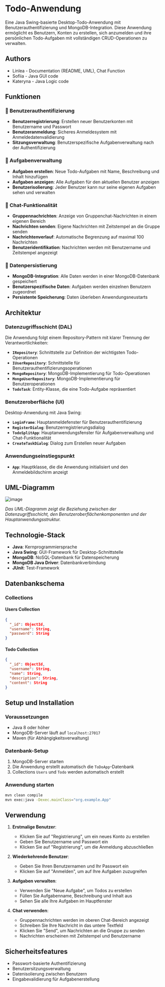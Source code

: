 # Todo-Anwendung

Eine Java Swing-basierte Desktop-Todo-Anwendung mit Benutzerauthentifizierung und MongoDB-Integration. Diese Anwendung ermöglicht es Benutzern, Konten zu erstellen, sich anzumelden und ihre persönlichen Todo-Aufgaben mit vollständigen CRUD-Operationen zu verwalten.

## Authors
- Linlea - Documentation (README, UML), Chat Function
- Sofiia - Java GUI code
- Kateryna - Java Logic code

## Funktionen

### 🔐 Benutzerauthentifizierung
- **Benutzerregistrierung**: Erstellen neuer Benutzerkonten mit Benutzername und Passwort
- **Benutzeranmeldung**: Sicheres Anmeldesystem mit Anmeldedatenvalidierung
- **Sitzungsverwaltung**: Benutzerspezifische Aufgabenverwaltung nach der Authentifizierung

### 📝 Aufgabenverwaltung
- **Aufgaben erstellen**: Neue Todo-Aufgaben mit Name, Beschreibung und Inhalt hinzufügen
- **Aufgaben anzeigen**: Alle Aufgaben für den aktuellen Benutzer anzeigen
- **Benutzerisolierung**: Jeder Benutzer kann nur seine eigenen Aufgaben sehen und verwalten

### 💬 Chat-Funktionalität
- **Gruppennachrichten**: Anzeige von Gruppenchat-Nachrichten in einem eigenen Bereich
- **Nachrichten senden**: Eigene Nachrichten mit Zeitstempel an die Gruppe senden
- **Nachrichtenverlauf**: Automatische Begrenzung auf maximal 100 Nachrichten
- **Benutzeridentifikation**: Nachrichten werden mit Benutzername und Zeitstempel angezeigt

### 💾 Datenpersistierung
- **MongoDB-Integration**: Alle Daten werden in einer MongoDB-Datenbank gespeichert
- **Benutzerspezifische Daten**: Aufgaben werden einzelnen Benutzern zugeordnet
- **Persistente Speicherung**: Daten überleben Anwendungsneustarts

## Architektur

### Datenzugriffsschicht (DAL)
Die Anwendung folgt einem Repository-Pattern mit klarer Trennung der Verantwortlichkeiten:

- **`IRepository`**: Schnittstelle zur Definition der wichtigsten Todo-Operationen
- **`IUserRepository`**: Schnittstelle für Benutzerauthentifizierungsoperationen
- **`MongoRepository`**: MongoDB-Implementierung für Todo-Operationen
- **`MongoUserRepository`**: MongoDB-Implementierung für Benutzeroperationen
- **`TodoTask`**: Entity-Klasse, die eine Todo-Aufgabe repräsentiert

### Benutzeroberfläche (UI)
Desktop-Anwendung mit Java Swing:

- **`LoginFrame`**: Hauptanmeldefenster für Benutzerauthentifizierung
- **`RegisterDialog`**: Benutzerregistrierungsdialog
- **`TodoSplitApp`**: Hauptanwendungsfenster für Aufgabenverwaltung und Chat-Funktionalität
- **`CreateTaskDialog`**: Dialog zum Erstellen neuer Aufgaben

### Anwendungseinstiegspunkt
- **`App`**: Hauptklasse, die die Anwendung initialisiert und den Anmeldebildschirm anzeigt

## UML-Diagramm

![image](https://github.com/user-attachments/assets/2e3f87d0-b79d-4a6b-a953-0b358599cdf6)

*Das UML-Diagramm zeigt die Beziehung zwischen der Datenzugriffsschicht, den Benutzeroberflächenkomponenten und der Hauptanwendungsstruktur.*

## Technologie-Stack

- **Java**: Kernprogrammiersprache
- **Java Swing**: GUI-Framework für Desktop-Schnittstelle
- **MongoDB**: NoSQL-Datenbank für Datenspeicherung
- **MongoDB Java Driver**: Datenbankverbindung
- **JUnit**: Test-Framework

## Datenbankschema

### Collections

#### Users Collection
```json
{
  "_id": ObjectId,
  "username": String,
  "password": String
}
```

#### Todo Collection
```json
{
  "_id": ObjectId,
  "username": String,
  "name": String,
  "description": String,
  "content": String
}
```

## Setup und Installation

### Voraussetzungen
- Java 8 oder höher
- MongoDB-Server läuft auf `localhost:27017`
- Maven (für Abhängigkeitsverwaltung)

### Datenbank-Setup
1. MongoDB-Server starten
2. Die Anwendung erstellt automatisch die `ToDoApp`-Datenbank
3. Collections `Users` und `Todo` werden automatisch erstellt

### Anwendung starten
```bash
mvn clean compile
mvn exec:java -Dexec.mainClass="org.example.App"
```

## Verwendung

1. **Erstmalige Benutzer**:
   - Klicken Sie auf "Registrierung", um ein neues Konto zu erstellen
   - Geben Sie Benutzername und Passwort ein
   - Klicken Sie auf "Registrierung", um die Anmeldung abzuschließen

2. **Wiederkehrende Benutzer**:
   - Geben Sie Ihren Benutzernamen und Ihr Passwort ein
   - Klicken Sie auf "Anmelden", um auf Ihre Aufgaben zuzugreifen

3. **Aufgaben verwalten**:
   - Verwenden Sie "Neue Aufgabe", um Todos zu erstellen
   - Füllen Sie Aufgabenname, Beschreibung und Inhalt aus
   - Sehen Sie alle Ihre Aufgaben im Hauptfenster
     
4. **Chat verwenden**:
   - Gruppennachrichten werden im oberen Chat-Bereich angezeigt
   - Schreiben Sie Ihre Nachricht in das untere Textfeld
   - Klicken Sie "Send", um Nachrichten an die Gruppe zu senden
   - Nachrichten erscheinen mit Zeitstempel und Benutzername

## Sicherheitsfeatures

- Passwort-basierte Authentifizierung
- Benutzersitzungsverwaltung
- Datenisolierung zwischen Benutzern
- Eingabevalidierung für Aufgabenerstellung
